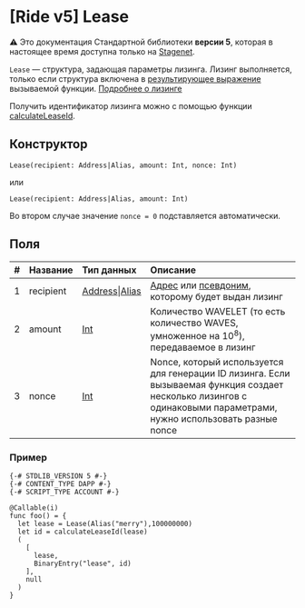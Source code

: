 # [Ride v5] Lease

:warning: Это документация Стандартной библиотеки **версии 5**, которая в настоящее время доступна только на [Stagenet](/ru/blockchain/blockchain-network/).

`Lease` — структура, задающая параметры лизинга. Лизинг выполняется, только если структура включена в [результирующее выражение](/ru/ride/v5/functions/callable-function#резуnьтат-выпоnнения-2) вызываемой функции. [Подробнее о лизинге](/ru/blockchain/leasing)

Получить идентификатор лизинга можно с помощью функции [calculateLeaseId](/ru/ride/v5/functions/built-in-functions/blockchain-functions#calculateleaseid).

## Конструктор

```ride
Lease(recipient: Address|Alias, amount: Int, nonce: Int)
```

или 

```ride
Lease(recipient: Address|Alias, amount: Int)
```

Во втором случае значение `nonce = 0` подставляется автоматически.

## Поля

| # | Название | Тип данных | Описание |
| :--- | :--- | :--- | :--- |
| 1 | recipient | [Address](/ru/ride/v5/structures/common-structures/address)&#124;[Alias](/ru/ride/v5/structures/common-structures/alias) | [Адрес](/ru/blockchain/account/address) или [псевдоним](/ru/blockchain/account/alias), которому будет выдан лизинг |
| 2 | amount | [Int](/ru/ride/v5/data-types/int) | Количество WAVELET (то есть количество WAVES, умноженное на 10<sup>8</sup>), передаваемое в лизинг |
| 3 | nonce | [Int](/ru/ride/v5/data-types/int) | Nonce, который используется для генерации ID лизинга. Если вызываемая функция создает несколько лизингов с одинаковыми параметрами, нужно использовать разные nonce |

### Пример

```
{-# STDLIB_VERSION 5 #-}
{-# CONTENT_TYPE DAPP #-}
{-# SCRIPT_TYPE ACCOUNT #-}
  
@Callable(i)
func foo() = {
  let lease = Lease(Alias("merry"),100000000)
  let id = calculateLeaseId(lease)
  (
    [
      lease,
      BinaryEntry("lease", id)
    ],
    null
  )
}
```